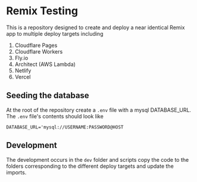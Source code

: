 # Remix Testing

This is a repository designed to create and deploy a near identical Remix app to multiple deploy targets including

1. Cloudflare Pages
2. Cloudflare Workers
3. Fly.io
4. Architect (AWS Lambda)
5. Netlify
6. Vercel

## Seeding the database

At the root of the repository create a `.env` file with a mysql DATABASE_URL. The `.env` file's contents should look like

```env
DATABASE_URL='mysql://USERNAME:PASSWORD@HOST
```

## Development

The development occurs in the `dev` folder and scripts copy the code to the folders corresponding to the different deploy targets and update the imports.
